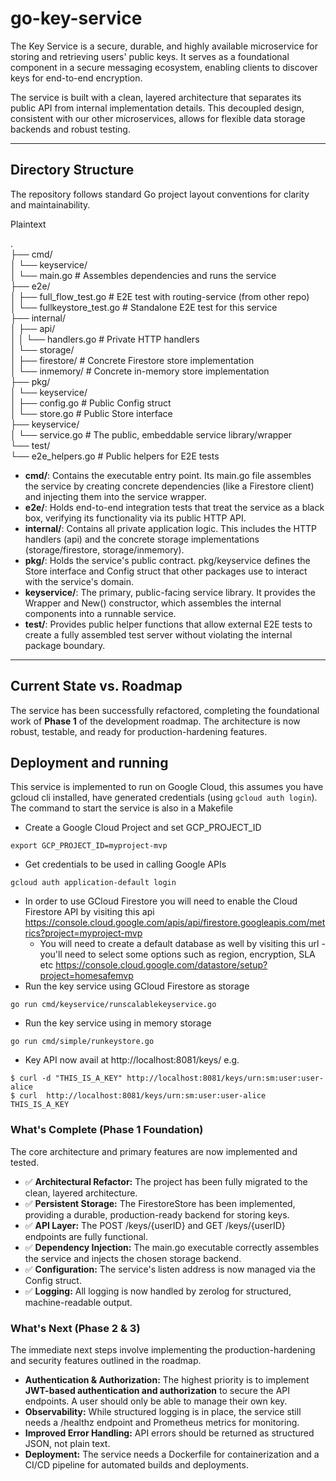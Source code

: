 # **go-key-service**

The Key Service is a secure, durable, and highly available microservice for storing and retrieving users' public keys. It serves as a foundational component in a secure messaging ecosystem, enabling clients to discover keys for end-to-end encryption.

The service is built with a clean, layered architecture that separates its public API from internal implementation details. This decoupled design, consistent with our other microservices, allows for flexible data storage backends and robust testing.

---

## **Directory Structure**

The repository follows standard Go project layout conventions for clarity and maintainability.

Plaintext

.  
├── cmd/  
│   └── keyservice/  
│       └── main.go              \# Assembles dependencies and runs the service  
├── e2e/  
│   ├── full\_flow\_test.go        \# E2E test with routing-service (from other repo)  
│   └── fullkeystore\_test.go     \# Standalone E2E test for this service  
├── internal/  
│   ├── api/  
│   │   └── handlers.go          \# Private HTTP handlers  
│   └── storage/  
│       ├── firestore/           \# Concrete Firestore store implementation  
│       └── inmemory/            \# Concrete in-memory store implementation  
├── pkg/  
│   └── keyservice/  
│       ├── config.go            \# Public Config struct  
│       └── store.go             \# Public Store interface  
├── keyservice/  
│   └── service.go               \# The public, embeddable service library/wrapper  
└── test/  
└── e2e\_helpers.go           \# Public helpers for E2E tests

* **cmd/**: Contains the executable entry point. Its main.go file assembles the service by creating concrete dependencies (like a Firestore client) and injecting them into the service wrapper.
* **e2e/**: Holds end-to-end integration tests that treat the service as a black box, verifying its functionality via its public HTTP API.
* **internal/**: Contains all private application logic. This includes the HTTP handlers (api) and the concrete storage implementations (storage/firestore, storage/inmemory).
* **pkg/**: Holds the service's public contract. pkg/keyservice defines the Store interface and Config struct that other packages use to interact with the service's domain.
* **keyservice/**: The primary, public-facing service library. It provides the Wrapper and New() constructor, which assembles the internal components into a runnable service.
* **test/**: Provides public helper functions that allow external E2E tests to create a fully assembled test server without violating the internal package boundary.

---

## **Current State vs. Roadmap**

The service has been successfully refactored, completing the foundational work of **Phase 1** of the development roadmap. The architecture is now robust, testable, and ready for production-hardening features.

## **Deployment and running**

This service is implemented to run on Google Cloud, this assumes you have gcloud cli installed, have generated credentials (using `gcloud auth login`). The command to start the service is also in a Makefile

* Create a Google Cloud Project and set GCP_PROJECT_ID
```
export GCP_PROJECT_ID=myproject-mvp
```
* Get credentials to be used in calling Google APIs
```
gcloud auth application-default login
```
* In order to use GCloud Firestore you will need to enable the Cloud Firestore API by visiting this api
https://console.cloud.google.com/apis/api/firestore.googleapis.com/metrics?project=myproject-mvp
	* You will need to create a default database as well by visiting this url - you'll need to select some options such as region, encryption, SLA etc
	https://console.cloud.google.com/datastore/setup?project=homesafemvp
* Run the key service using GCloud Firestore as storage
```
go run cmd/keyservice/runscalablekeyservice.go
```
* Run the key service using in memory storage
```
go run cmd/simple/runkeystore.go
```
* Key API now avail at http://localhost:8081/keys/ e.g.
```
$ curl -d "THIS_IS_A_KEY" http://localhost:8081/keys/urn:sm:user:user-alice
$ curl  http://localhost:8081/keys/urn:sm:user:user-alice
THIS_IS_A_KEY
```


### **What's Complete (Phase 1 Foundation)**

The core architecture and primary features are now implemented and tested.

* ✅ **Architectural Refactor:** The project has been fully migrated to the clean, layered architecture.
* ✅ **Persistent Storage:** The FirestoreStore has been implemented, providing a durable, production-ready backend for storing keys.
* ✅ **API Layer:** The POST /keys/{userID} and GET /keys/{userID} endpoints are fully functional.
* ✅ **Dependency Injection:** The main.go executable correctly assembles the service and injects the chosen storage backend.
* ✅ **Configuration:** The service's listen address is now managed via the Config struct.
* ✅ **Logging:** All logging is now handled by zerolog for structured, machine-readable output.

### **What's Next (Phase 2 & 3\)**

The immediate next steps involve implementing the production-hardening and security features outlined in the roadmap.

* **Authentication & Authorization:** The highest priority is to implement **JWT-based authentication and authorization** to secure the API endpoints. A user should only be able to manage their own key.
* **Observability:** While structured logging is in place, the service still needs a /healthz endpoint and Prometheus metrics for monitoring.
* **Improved Error Handling:** API errors should be returned as structured JSON, not plain text.
* **Deployment:** The service needs a Dockerfile for containerization and a CI/CD pipeline for automated builds and deployments.